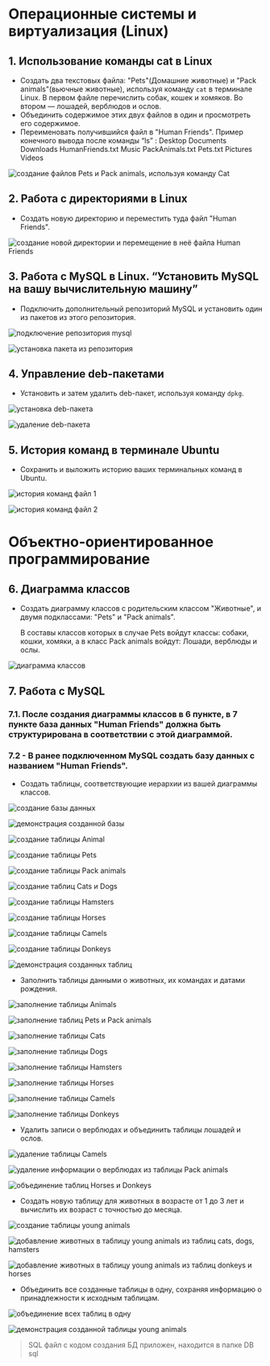 # Операционные системы и виртуализация (Linux)

## 1. Использование команды cat в Linux
- Создать два текстовых файла: "Pets"(Домашние животные) и "Pack animals"(вьючные животные), используя команду `cat` в терминале Linux. В первом файле перечислить собак, кошек и хомяков. Во втором — лошадей, верблюдов и ослов.
- Объединить содержимое этих двух файлов в один и просмотреть его содержимое.
- Переименовать получившийся файл в "Human Friends".
Пример конечного вывода после команды “ls” :
Desktop Documents Downloads  HumanFriends.txt  Music  PackAnimals.txt  Pets.txt  Pictures  Videos

![создание файлов Pets и Pack animals, используя команду Cat](/screens/001.png)

## 2. Работа с директориями в Linux

- Создать новую директорию и переместить туда файл "Human Friends".

![создание новой директории и перемещение в неё файла Human Friends](/screens/002.png)

## 3. Работа с MySQL в Linux. “Установить MySQL на вашу вычислительную машину”

- Подключить дополнительный репозиторий MySQL и установить один из пакетов из этого репозитория.

![подключение репозитория mysql](/screens/003.png)

![установка пакета из репозитория](/screens/004.png)

## 4. Управление deb-пакетами

- Установить и затем удалить deb-пакет, используя команду `dpkg`.

![установка deb-пакета](/screens/005.png)

![удаление deb-пакета](/screens/006.png)

## 5. История команд в терминале Ubuntu

- Сохранить и выложить историю ваших терминальных команд в Ubuntu.

![история команд файл 1](/screens/history%20command.png)

![история команд файл 2](/screens/history%20command_1.png)

# Объектно-ориентированное программирование 

## 6. Диаграмма классов

- Создать диаграмму классов с родительским классом "Животные", и двумя подклассами: "Pets" и "Pack animals".

    В составы классов которых в случае Pets войдут классы: собаки, кошки, хомяки, а в класс Pack animals войдут: Лошади, верблюды и ослы.

![диаграмма классов](/diagramm/Animals.jpg)

## 7. Работа с MySQL 

### 7.1. После создания диаграммы классов в 6 пункте, в 7 пункте база данных "Human Friends" должна быть структурирована в соответствии с этой диаграммой. 

### 7.2   - В ранее подключенном MySQL создать базу данных с названием "Human Friends".

- Создать таблицы, соответствующие иерархии из вашей диаграммы классов.


![создание базы данных](/screens/sql_001.png)

![демонстрация созданной базы](/screens/sql_002.png)

![создание таблицы Animal](/screens/sql_003.png)

![создание таблицы Pets](/screens/sql_004.png)

![создание таблицы Pack animals](/screens/sql_005.png)

![создание таблиц Cats и Dogs](/screens/sql_006.png)

![создание таблицы Hamsters](/screens/sql_007.png)

![создание таблицы Horses](/screens/sql_008.png)

![создание таблицы Camels](/screens/sql_009.png)

![создание таблицы Donkeys](/screens/sql_010.png)

![демонстрация созданных таблиц](/screens/sql_011.png)

- Заполнить таблицы данными о животных, их командах и датами рождения.

![заполнение таблицы Animals](/screens/sql_012.png)

![заполнение таблиц Pets и Pack animals](/screens/sql_013.png)

![заполнение таблицы Cats](/screens/sql_014.png)

![заполнение таблицы Dogs](/screens/sql_015.png)

![заполнение таблицы Hamsters](/screens/sql_016.png)

![заполнение таблицы Horses](/screens/sql_017.png)

![заполнение таблицы Camels](/screens/sql_018.png)

![заполнение таблицы Donkeys](/screens/sql_019.png)

- Удалить записи о верблюдах и объединить таблицы лошадей и ослов.

![удаление таблицы Camels](/screens/sql_020.png)

![удаление информации о верблюдах из таблицы Pack animals](/screens/sql_021.png)

![объединение таблиц Horses и Donkeys](/screens/sql_022.png)

- Создать новую таблицу для животных в возрасте от 1 до 3 лет и вычислить их возраст с точностью до месяца.

![создание таблицы young animals](/screens/sql_023.png)

![добавление животных в таблицу young animals из таблиц cats, dogs, hamsters](/screens/sql_024.png)

![добавление животных в таблицу young animals из таблиц donkeys и horses](/screens/sql_025.png)

- Объединить все созданные таблицы в одну, сохраняя информацию о принадлежности к исходным таблицам.

![объединение всех таблиц в одну](/screens/sql_026.png)

![демонстрация созданной таблицы young animals](/screens/sql_027.png)

> SQL файл с кодом создания БД приложен, находится в папке DB sql







